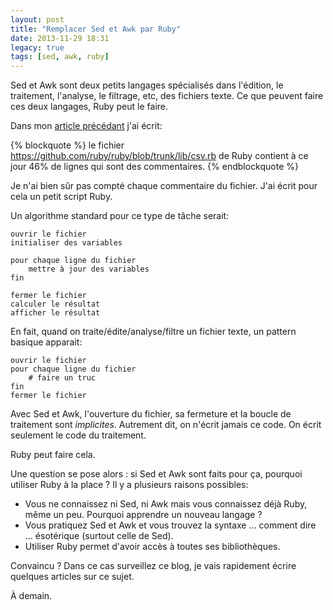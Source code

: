 ```yaml
---
layout: post
title: "Remplacer Sed et Awk par Ruby"
date: 2013-11-29 18:31
legacy: true
tags: [sed, awk, ruby]
---
```




Sed et Awk sont deux petits langages spécialisés dans l'édition, le
traitement, l'analyse, le filtrage, etc, des fichiers texte.
Ce que peuvent faire ces deux langages, Ruby peut le faire.

<!-- more -->

Dans mon [article précédant](http://lkdjiin.github.io/blog/2013/11/28/vim-plier-folder-les-commentaires-de-style-unix/)
j'ai écrit:

{% blockquote %}
le fichier https://github.com/ruby/ruby/blob/trunk/lib/csv.rb de
Ruby contient à ce jour 46% de lignes qui sont des commentaires.
{% endblockquote %}

Je n'ai bien sûr pas compté chaque commentaire du fichier. J'ai écrit pour
cela un petit script Ruby.

Un algorithme standard pour ce type de tâche serait:

    ouvrir le fichier
    initialiser des variables

    pour chaque ligne du fichier
        mettre à jour des variables
    fin

    fermer le fichier
    calculer le résultat
    afficher le résultat

En fait, quand on traite/édite/analyse/filtre un fichier texte, un pattern
basique apparait:

    ouvrir le fichier
    pour chaque ligne du fichier
        # faire un truc
    fin
    fermer le fichier

Avec Sed et Awk, l'ouverture du fichier, sa fermeture et la boucle de
traitement sont *implicites*. Autrement dit, on n'écrit jamais ce code.
On écrit seulement le code du traitement.

Ruby peut faire cela.

Une question se pose alors :
si Sed et Awk sont faits pour ça, pourquoi utiliser Ruby à la place ?
Il y a plusieurs raisons possibles:

- Vous ne connaissez ni Sed, ni Awk mais vous connaissez déjà Ruby,
  même un peu. Pourquoi apprendre un nouveau langage ?
- Vous pratiquez Sed et Awk et vous trouvez la syntaxe … comment dire …
  ésotérique (surtout celle de Sed).
- Utiliser Ruby permet d'avoir accès à toutes ses bibliothèques.

Convaincu ? Dans ce cas surveillez ce blog, je vais rapidement écrire
quelques articles sur ce sujet.





À demain.



